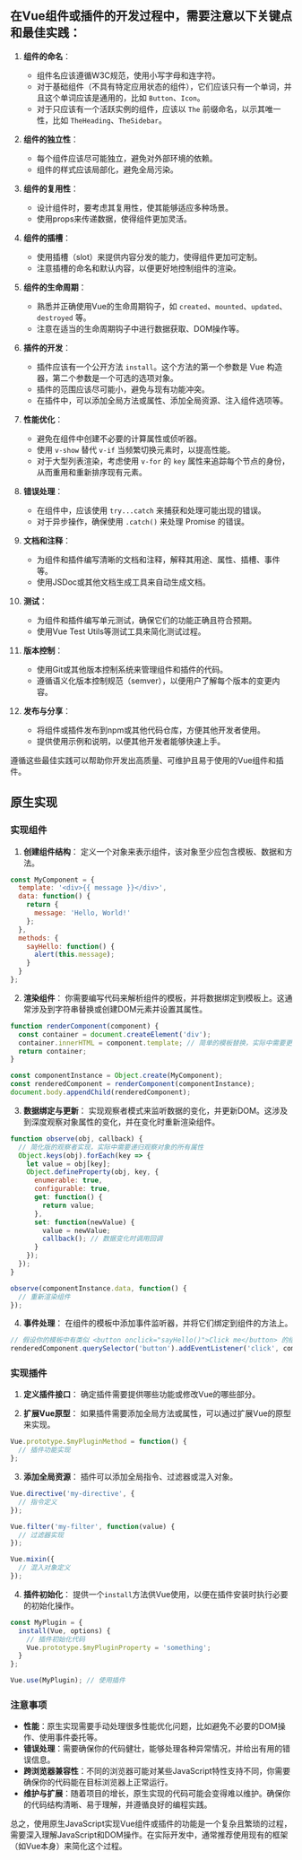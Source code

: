 ## 在Vue组件或插件的开发过程中，需要注意以下关键点和最佳实践：

1. **组件的命名**：
   - 组件名应该遵循W3C规范，使用小写字母和连字符。
   - 对于基础组件（不具有特定应用状态的组件），它们应该只有一个单词，并且这个单词应该是通用的，比如 `Button`、`Icon`。
   - 对于只应该有一个活跃实例的组件，应该以 `The` 前缀命名，以示其唯一性，比如 `TheHeading`、`TheSidebar`。

2. **组件的独立性**：
   - 每个组件应该尽可能独立，避免对外部环境的依赖。
   - 组件的样式应该局部化，避免全局污染。

3. **组件的复用性**：
   - 设计组件时，要考虑其复用性，使其能够适应多种场景。
   - 使用props来传递数据，使得组件更加灵活。

4. **组件的插槽**：
   - 使用插槽（slot）来提供内容分发的能力，使得组件更加可定制。
   - 注意插槽的命名和默认内容，以便更好地控制组件的渲染。

5. **组件的生命周期**：
   - 熟悉并正确使用Vue的生命周期钩子，如 `created`、`mounted`、`updated`、`destroyed` 等。
   - 注意在适当的生命周期钩子中进行数据获取、DOM操作等。

6. **插件的开发**：
   - 插件应该有一个公开方法 `install`。这个方法的第一个参数是 Vue 构造器，第二个参数是一个可选的选项对象。
   - 插件的范围应该尽可能小，避免与现有功能冲突。
   - 在插件中，可以添加全局方法或属性、添加全局资源、注入组件选项等。

7. **性能优化**：
   - 避免在组件中创建不必要的计算属性或侦听器。
   - 使用 `v-show` 替代 `v-if` 当频繁切换元素时，以提高性能。
   - 对于大型列表渲染，考虑使用 `v-for` 的 `key` 属性来追踪每个节点的身份，从而重用和重新排序现有元素。

8. **错误处理**：
   - 在组件中，应该使用 `try...catch` 来捕获和处理可能出现的错误。
   - 对于异步操作，确保使用 `.catch()` 来处理 Promise 的错误。

9. **文档和注释**：
   - 为组件和插件编写清晰的文档和注释，解释其用途、属性、插槽、事件等。
   - 使用JSDoc或其他文档生成工具来自动生成文档。

10. **测试**：
    - 为组件和插件编写单元测试，确保它们的功能正确且符合预期。
    - 使用Vue Test Utils等测试工具来简化测试过程。

11. **版本控制**：
    - 使用Git或其他版本控制系统来管理组件和插件的代码。
    - 遵循语义化版本控制规范（semver），以便用户了解每个版本的变更内容。

12. **发布与分享**：
    - 将组件或插件发布到npm或其他代码仓库，方便其他开发者使用。
    - 提供使用示例和说明，以便其他开发者能够快速上手。

遵循这些最佳实践可以帮助你开发出高质量、可维护且易于使用的Vue组件和插件。


## 原生实现

### 实现组件

1. **创建组件结构**：
   定义一个对象来表示组件，该对象至少应包含模板、数据和方法。

```javascript
const MyComponent = {
  template: '<div>{{ message }}</div>',
  data: function() {
    return {
      message: 'Hello, World!'
    };
  },
  methods: {
    sayHello: function() {
      alert(this.message);
    }
  }
};
```

2. **渲染组件**：
   你需要编写代码来解析组件的模板，并将数据绑定到模板上。这通常涉及到字符串替换或创建DOM元素并设置其属性。

```javascript
function renderComponent(component) {
  const container = document.createElement('div');
  container.innerHTML = component.template; // 简单的模板替换，实际中需要更复杂的逻辑
  return container;
}

const componentInstance = Object.create(MyComponent);
const renderedComponent = renderComponent(componentInstance);
document.body.appendChild(renderedComponent);
```

3. **数据绑定与更新**：
   实现观察者模式来监听数据的变化，并更新DOM。这涉及到深度观察对象属性的变化，并在变化时重新渲染组件。

```javascript
function observe(obj, callback) {
  // 简化版的观察者实现，实际中需要递归观察对象的所有属性
  Object.keys(obj).forEach(key => {
    let value = obj[key];
    Object.defineProperty(obj, key, {
      enumerable: true,
      configurable: true,
      get: function() {
        return value;
      },
      set: function(newValue) {
        value = newValue;
        callback(); // 数据变化时调用回调
      }
    });
  });
}

observe(componentInstance.data, function() {
  // 重新渲染组件
});
```

4. **事件处理**：
   在组件的模板中添加事件监听器，并将它们绑定到组件的方法上。

```javascript
// 假设你的模板中有类似 <button onclick="sayHello()">Click me</button> 的结构
renderedComponent.querySelector('button').addEventListener('click', componentInstance.sayHello);
```

### 实现插件

1. **定义插件接口**：
   确定插件需要提供哪些功能或修改Vue的哪些部分。

2. **扩展Vue原型**：
   如果插件需要添加全局方法或属性，可以通过扩展Vue的原型来实现。

```javascript
Vue.prototype.$myPluginMethod = function() {
  // 插件功能实现
};
```

3. **添加全局资源**：
   插件可以添加全局指令、过滤器或混入对象。

```javascript
Vue.directive('my-directive', {
  // 指令定义
});

Vue.filter('my-filter', function(value) {
  // 过滤器实现
});

Vue.mixin({
  // 混入对象定义
});
```

4. **插件初始化**：
   提供一个`install`方法供Vue使用，以便在插件安装时执行必要的初始化操作。

```javascript
const MyPlugin = {
  install(Vue, options) {
    // 插件初始化代码
    Vue.prototype.$myPluginProperty = 'something';
  }
};

Vue.use(MyPlugin); // 使用插件
```

### 注意事项

- **性能**：原生实现需要手动处理很多性能优化问题，比如避免不必要的DOM操作、使用事件委托等。
- **错误处理**：需要确保你的代码健壮，能够处理各种异常情况，并给出有用的错误信息。
- **跨浏览器兼容性**：不同的浏览器可能对某些JavaScript特性支持不同，你需要确保你的代码能在目标浏览器上正常运行。
- **维护与扩展**：随着项目的增长，原生实现的代码可能会变得难以维护。确保你的代码结构清晰、易于理解，并遵循良好的编程实践。

总之，使用原生JavaScript实现Vue组件或插件的功能是一个复杂且繁琐的过程，需要深入理解JavaScript和DOM操作。在实际开发中，通常推荐使用现有的框架（如Vue本身）来简化这个过程。
